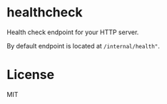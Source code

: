 # healthcheck

Health check endpoint for your HTTP server.

By default endpoint is located at `/internal/health"`.

# License

MIT
